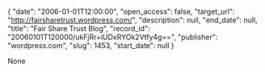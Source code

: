 {
  "date": "2006-01-01T12:00:00", 
  "open_access": false, 
  "target_url": "http://fairsharetrust.wordpress.com/", 
  "description": null, 
  "end_date": null, 
  "title": "Fair Share Trust Blog", 
  "record_id": "20060101T120000/ukFjRr+iUDxRYOk2Vtfy4g==", 
  "publisher": "wordpress.com", 
  "slug": 1453, 
  "start_date": null
}

None